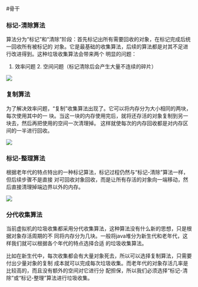 #骨干

### 标记-清除算法 

算法分为“标记”和“清除”阶段：⾸先标记出所有需要回收的对象，在标记完成后统⼀回收所有被标记的 对象。它是最基础的收集算法，后续的算法都是对其不⾜进⾏改进得到。这种垃圾收集算法会带来两个 明显的问题： 

1. 效率问题 2. 空间问题（标记清除后会产⽣⼤量不连续的碎⽚） 

   

![](E:\学习资料总结\面试题总结\17JVM\assets/QQ截图20201225225825.png)

### 复制算法 

为了解决效率问题，“复制”收集算法出现了。它可以将内存分为⼤⼩相同的两块，每次使⽤其中的⼀ 块。当这⼀块的内存使⽤完后，就将还存活的对象复制到另⼀块去，然后再把使⽤的空间⼀次清理掉。 这样就使每次的内存回收都是对内存区间的⼀半进⾏回收。 

![](E:\学习资料总结\面试题总结\17JVM\assets/QQ截图20201225225856.png)

### 标记-整理算法 

根据⽼年代的特点特出的⼀种标记算法，标记过程仍然与“标记-清除”算法⼀样，但后续步骤不是直接 对可回收对象回收，⽽是让所有存活的对象向⼀端移动，然后直接清理掉端边界以外的内存。 

![](E:\学习资料总结\面试题总结\17JVM\assets/QQ截图20201225225955.png)

### 分代收集算法 

当前虚拟机的垃圾收集都采⽤分代收集算法，这种算法没有什么新的思想，只是根据对象存活周期的不 同将内存分为⼏块。⼀般将java堆分为新⽣代和⽼年代，这样我们就可以根据各个年代的特点选择合适 的垃圾收集算法。 

⽐如在新⽣代中，每次收集都会有⼤量对象死去，所以可以选择复制算法，只需要付出少量对象的复制 成本就可以完成每次垃圾收集。⽽⽼年代的对象存活⼏率是⽐较⾼的，⽽且没有额外的空间对它进⾏分 配担保，所以我们必须选择“标记-清除”或“标记-整理”算法进⾏垃圾收集。 